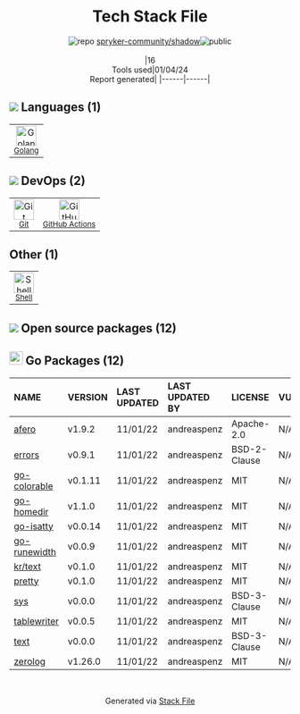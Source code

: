 <!--
&lt;--- Readme.md Snippet without images Start ---&gt;
## Tech Stack
spryker-community/shadow is built on the following main stack:

- [Golang](http://golang.org/) – Languages
- [Shell](https://en.wikipedia.org/wiki/Shell_script) – Shells
- [GitHub Actions](https://github.com/features/actions) – Continuous Integration

Full tech stack [here](/techstack.md)

&lt;--- Readme.md Snippet without images End ---&gt;

&lt;--- Readme.md Snippet with images Start ---&gt;
## Tech Stack
spryker-community/shadow is built on the following main stack:

- <img width='25' height='25' src='https://img.stackshare.io/service/1005/O6AczwfV_400x400.png' alt='Golang'/> [Golang](http://golang.org/) – Languages
- <img width='25' height='25' src='https://img.stackshare.io/service/4631/default_c2062d40130562bdc836c13dbca02d318205a962.png' alt='Shell'/> [Shell](https://en.wikipedia.org/wiki/Shell_script) – Shells
- <img width='25' height='25' src='https://img.stackshare.io/service/11563/actions.png' alt='GitHub Actions'/> [GitHub Actions](https://github.com/features/actions) – Continuous Integration

Full tech stack [here](/techstack.md)

&lt;--- Readme.md Snippet with images End ---&gt;
-->
<div align="center">

# Tech Stack File
![](https://img.stackshare.io/repo.svg "repo") [spryker-community/shadow](https://github.com/spryker-community/shadow)![](https://img.stackshare.io/public_badge.svg "public")
<br/><br/>
|16<br/>Tools used|01/04/24 <br/>Report generated|
|------|------|
</div>

## <img src='https://img.stackshare.io/languages.svg'/> Languages (1)
<table><tr>
  <td align='center'>
  <img width='36' height='36' src='https://img.stackshare.io/service/1005/O6AczwfV_400x400.png' alt='Golang'>
  <br>
  <sub><a href="http://golang.org/">Golang</a></sub>
  <br>
  <sub></sub>
</td>

</tr>
</table>

## <img src='https://img.stackshare.io/devops.svg'/> DevOps (2)
<table><tr>
  <td align='center'>
  <img width='36' height='36' src='https://img.stackshare.io/service/1046/git.png' alt='Git'>
  <br>
  <sub><a href="http://git-scm.com/">Git</a></sub>
  <br>
  <sub></sub>
</td>

<td align='center'>
  <img width='36' height='36' src='https://img.stackshare.io/service/11563/actions.png' alt='GitHub Actions'>
  <br>
  <sub><a href="https://github.com/features/actions">GitHub Actions</a></sub>
  <br>
  <sub></sub>
</td>

</tr>
</table>

## Other (1)
<table><tr>
  <td align='center'>
  <img width='36' height='36' src='https://img.stackshare.io/service/4631/default_c2062d40130562bdc836c13dbca02d318205a962.png' alt='Shell'>
  <br>
  <sub><a href="https://en.wikipedia.org/wiki/Shell_script">Shell</a></sub>
  <br>
  <sub></sub>
</td>

</tr>
</table>


## <img src='https://img.stackshare.io/group.svg' /> Open source packages (12)</h2>

## <img width='24' height='24' src='https://img.stackshare.io/service/21112/default_1346bbda8fe03e4dce5601323a3ca47a10c1ae36.png'/> Go Packages (12)

|NAME|VERSION|LAST UPDATED|LAST UPDATED BY|LICENSE|VULNERABILITIES|
|:------|:------|:------|:------|:------|:------|
|[afero](https://pkg.go.dev/github.com/spf13/afero)|v1.9.2|11/01/22|andreaspenz |Apache-2.0|N/A|
|[errors](https://pkg.go.dev/github.com/pkg/errors)|v0.9.1|11/01/22|andreaspenz |BSD-2-Clause|N/A|
|[go-colorable](https://pkg.go.dev/github.com/mattn/go-colorable)|v0.1.11|11/01/22|andreaspenz |MIT|N/A|
|[go-homedir](https://pkg.go.dev/github.com/mitchellh/go-homedir)|v1.1.0|11/01/22|andreaspenz |MIT|N/A|
|[go-isatty](https://pkg.go.dev/github.com/mattn/go-isatty)|v0.0.14|11/01/22|andreaspenz |MIT|N/A|
|[go-runewidth](https://pkg.go.dev/github.com/mattn/go-runewidth)|v0.0.9|11/01/22|andreaspenz |MIT|N/A|
|[kr/text](https://pkg.go.dev/github.com/kr/text)|v0.1.0|11/01/22|andreaspenz |MIT|N/A|
|[pretty](https://pkg.go.dev/github.com/kr/pretty)|v0.1.0|11/01/22|andreaspenz |MIT|N/A|
|[sys](https://pkg.go.dev/golang.org/x/sys)|v0.0.0|11/01/22|andreaspenz |BSD-3-Clause|N/A|
|[tablewriter](https://pkg.go.dev/github.com/olekukonko/tablewriter)|v0.0.5|11/01/22|andreaspenz |MIT|N/A|
|[text](https://pkg.go.dev/golang.org/x/text)|v0.0.0|11/01/22|andreaspenz |BSD-3-Clause|N/A|
|[zerolog](https://pkg.go.dev/github.com/rs/zerolog)|v1.26.0|11/01/22|andreaspenz |MIT|N/A|

<br/>
<div align='center'>

Generated via [Stack File](https://github.com/marketplace/stack-file)
